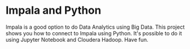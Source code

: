 # Impala and Python
Impala is a good option to do Data Analytics using Big Data. This project shows you how to connect to Impala using Python. It's possible to do it using Jupyter Notebook and Cloudera Hadoop. Have fun.
